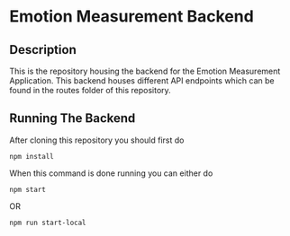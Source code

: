 # Emotion Measurement Backend

## Description

This is the repository housing the backend for the Emotion Measurement Application. This backend houses different API endpoints which can be found in the routes folder of this repository.

## Running The Backend

After cloning this repository you should first do

~~~
npm install
~~~

When this command is done running you can either do

~~~
npm start
~~~
OR
~~~
npm run start-local
~~~

